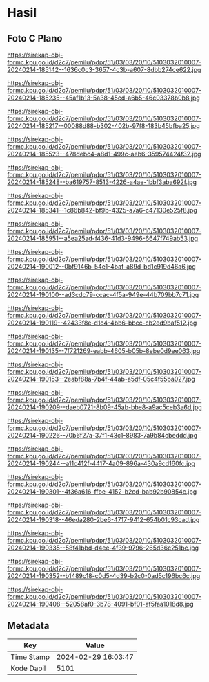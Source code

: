 # Hasil

## Foto C Plano

https://sirekap-obj-formc.kpu.go.id/d2c7/pemilu/pdpr/51/03/03/20/10/5103032010007-20240214-185142--1636c0c3-3657-4c3b-a607-8dbb274ce622.jpg

https://sirekap-obj-formc.kpu.go.id/d2c7/pemilu/pdpr/51/03/03/20/10/5103032010007-20240214-185235--45af1b13-5a38-45cd-a6b5-46c03378b0b8.jpg

https://sirekap-obj-formc.kpu.go.id/d2c7/pemilu/pdpr/51/03/03/20/10/5103032010007-20240214-185217--00088d88-b302-402b-97f8-183b45bfba25.jpg

https://sirekap-obj-formc.kpu.go.id/d2c7/pemilu/pdpr/51/03/03/20/10/5103032010007-20240214-185523--478debc4-a8d1-499c-aeb6-359574424f32.jpg

https://sirekap-obj-formc.kpu.go.id/d2c7/pemilu/pdpr/51/03/03/20/10/5103032010007-20240214-185248--ba619757-8513-4226-a4ae-1bbf3aba692f.jpg

https://sirekap-obj-formc.kpu.go.id/d2c7/pemilu/pdpr/51/03/03/20/10/5103032010007-20240214-185341--1c86b842-bf9b-4325-a7a6-c47130e525f8.jpg

https://sirekap-obj-formc.kpu.go.id/d2c7/pemilu/pdpr/51/03/03/20/10/5103032010007-20240214-185951--a5ea25ad-f436-41d3-9496-6647f749ab53.jpg

https://sirekap-obj-formc.kpu.go.id/d2c7/pemilu/pdpr/51/03/03/20/10/5103032010007-20240214-190012--0bf9146b-54e1-4baf-a89d-bd1c919d46a6.jpg

https://sirekap-obj-formc.kpu.go.id/d2c7/pemilu/pdpr/51/03/03/20/10/5103032010007-20240214-190100--ad3cdc79-ccac-4f5a-949e-44b709bb7c71.jpg

https://sirekap-obj-formc.kpu.go.id/d2c7/pemilu/pdpr/51/03/03/20/10/5103032010007-20240214-190119--42433f8e-d1c4-4bb6-bbcc-cb2ed9baf512.jpg

https://sirekap-obj-formc.kpu.go.id/d2c7/pemilu/pdpr/51/03/03/20/10/5103032010007-20240214-190135--7f721269-eabb-4605-b05b-8ebe0d9ee063.jpg

https://sirekap-obj-formc.kpu.go.id/d2c7/pemilu/pdpr/51/03/03/20/10/5103032010007-20240214-190153--2eabf88a-7b4f-44ab-a5df-05c4f55ba027.jpg

https://sirekap-obj-formc.kpu.go.id/d2c7/pemilu/pdpr/51/03/03/20/10/5103032010007-20240214-190209--daeb0721-8b09-45ab-bbe8-a9ac5ceb3a6d.jpg

https://sirekap-obj-formc.kpu.go.id/d2c7/pemilu/pdpr/51/03/03/20/10/5103032010007-20240214-190226--70b6f27a-37f1-43c1-8983-7a9b84cbeddd.jpg

https://sirekap-obj-formc.kpu.go.id/d2c7/pemilu/pdpr/51/03/03/20/10/5103032010007-20240214-190244--a11c412f-4417-4a09-896a-430a9cd160fc.jpg

https://sirekap-obj-formc.kpu.go.id/d2c7/pemilu/pdpr/51/03/03/20/10/5103032010007-20240214-190301--4f36a616-ffbe-4152-b2cd-bab92b90854c.jpg

https://sirekap-obj-formc.kpu.go.id/d2c7/pemilu/pdpr/51/03/03/20/10/5103032010007-20240214-190318--46eda280-2be6-4717-9412-654b01c93cad.jpg

https://sirekap-obj-formc.kpu.go.id/d2c7/pemilu/pdpr/51/03/03/20/10/5103032010007-20240214-190335--58f41bbd-d4ee-4f39-9796-265d36c251bc.jpg

https://sirekap-obj-formc.kpu.go.id/d2c7/pemilu/pdpr/51/03/03/20/10/5103032010007-20240214-190352--b1489c18-c0d5-4d39-b2c0-0ad5c196bc6c.jpg

https://sirekap-obj-formc.kpu.go.id/d2c7/pemilu/pdpr/51/03/03/20/10/5103032010007-20240214-190408--52058af0-3b78-4091-bf01-af5faa1018d8.jpg


## Metadata

| Key        | Value               |
| ---------- | ------------------- |
| Time Stamp | 2024-02-29 16:03:47 |
| Kode Dapil | 5101                |



